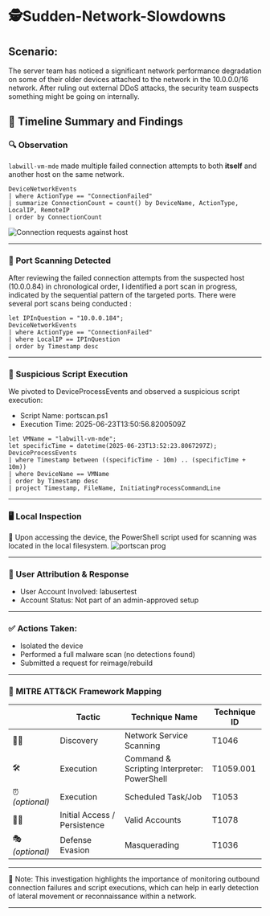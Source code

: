 # 🕵️**Sudden-Network-Slowdowns**

## Scenario: 
The server team has noticed a significant network performance degradation on some of their older devices attached to the network in the 10.0.0.0/16 network. After ruling out external DDoS attacks, the security team suspects something might be going on internally.

## 🧭 Timeline Summary and Findings

### 🔍 Observation

`labwill-vm-mde` made multiple failed connection attempts to both **itself** and another host on the same network.

```kusto
DeviceNetworkEvents
| where ActionType == "ConnectionFailed"
| summarize ConnectionCount = count() by DeviceName, ActionType, LocalIP, RemoteIP
| order by ConnectionCount
```

![Connection requests against host](https://github.com/user-attachments/assets/eadc2133-8ba1-49ec-bacb-b750f7470ee7)


---
### 🚩 Port Scanning Detected
After reviewing the failed connection attempts from the suspected host (10.0.0.84) in chronological order, I identified a port scan in progress, indicated by the sequential pattern of the targeted ports. There were several port scans being conducted :

```kusto
let IPInQuestion = "10.0.0.184";
DeviceNetworkEvents
| where ActionType == "ConnectionFailed"
| where LocalIP == IPInQuestion
| order by Timestamp desc

```

---
### 🧪 Suspicious Script Execution
We pivoted to DeviceProcessEvents and observed a suspicious script execution:

- Script Name: portscan.ps1
- Execution Time: 2025-06-23T13:50:56.8200509Z

```kusto
let VMName = "labwill-vm-mde";
let specificTime = datetime(2025-06-23T13:52:23.8067297Z);
DeviceProcessEvents
| where Timestamp between ((specificTime - 10m) .. (specificTime + 10m))
| where DeviceName == VMName
| order by Timestamp desc
| project Timestamp, FileName, InitiatingProcessCommandLine
```


---

### 🖥️ Local Inspection
🔎 Upon accessing the device, the PowerShell script used for scanning was located in the local filesystem.
![portscan prog](https://github.com/user-attachments/assets/fed3763a-bdc8-45f9-a5b1-76038548b712)

---

### 👤 User Attribution & Response
- User Account Involved: labusertest
- Account Status: Not part of an admin-approved setup

---

### ✅ Actions Taken:

- Isolated the device
- Performed a full malware scan (no detections found)
- Submitted a request for reimage/rebuild

---

### 🧰 MITRE ATT&CK Framework Mapping
|  | **Tactic**                   | **Technique Name**                          | **Technique ID** |
| ------------------------------------- | ---------------------------- | ------------------------------------------- | ---------------- |
| 🕵️‍♂️                                | Discovery                    | Network Service Scanning                    | T1046            |
| 🛠️                                   | Execution                    | Command & Scripting Interpreter: PowerShell | T1059.001        |
| ⏰ *(optional)*                        | Execution                    | Scheduled Task/Job                          | T1053            |
| 🧑‍💼                                 | Initial Access / Persistence | Valid Accounts                              | T1078            |
| 🎭 *(optional)*                       | Defense Evasion              | Masquerading                                | T1036            |

---

📝 Note: This investigation highlights the importance of monitoring outbound connection failures and script executions, which can help in early detection of lateral movement or reconnaissance within a network.

---
